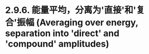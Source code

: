 # 2.9.6. 能量平均，分离为'直接'和'复合'振幅 (Averaging over energy, separation into 'direct' and 'compound' amplitudes)
